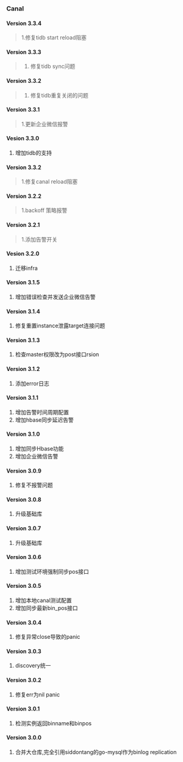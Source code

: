 ### Canal
#### Version 3.3.4
> 1.修复tidb start reload阻塞

#### Version 3.3.3
> 1. 修复tidb sync问题

#### Version 3.3.2
> 1. 修复tidb重复关闭的问题

#### Version 3.3.1
> 1.更新企业微信报警

#### Vesion 3.3.0
1. 增加tidb的支持

#### Version 3.3.2
> 1.修复canal  reload阻塞

#### Version 3.2.2
> 1.backoff 策略报警  

#### Version 3.2.1
> 1.添加告警开关  

#### Vesion 3.2.0
1. 迁移infra

#### Version 3.1.5
1. 增加错误检查并发送企业微信告警

#### Version 3.1.4
1. 修复重置instance泄露target连接问题

#### Version 3.1.3
1. 检查master权限改为post接口rsion

#### Version 3.1.2
1. 添加error日志

#### Version 3.1.1
1. 增加告警时间周期配置
2. 增加hbase同步延迟告警

#### Version 3.1.0
1. 增加同步Hbase功能
2. 增加企业微信告警

#### Version 3.0.9
1. 修复不报警问题

#### Version 3.0.8
1. 升级基础库

#### Version 3.0.7
1. 升级基础库

#### Version 3.0.6
1. 增加测试环境强制同步pos接口

#### Version 3.0.5 
1. 增加本地canal测试配置  
2. 增加同步最新bin_pos接口

#### Version 3.0.4
1. 修复异常close导致的panic

#### Version 3.0.3
1. discovery统一

#### Version 3.0.2
1. 修复err为nil panic

#### Version 3.0.1
1. 检测实例返回binname和binpos

#### Version 3.0.0
1. 合并大仓库,完全引用siddontang的go-mysql作为binlog replication
